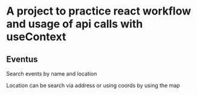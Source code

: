 # A project to practice react workflow and usage of api calls with useContext

## Eventus

Search events by name and location

Location can be search via address or using coords by using the map
